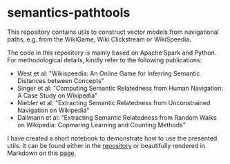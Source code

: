 # semantics-pathtools

This repository contains utils to construct vector models from navigational paths, e.g.
from the WikiGame, Wiki Clickstream or WikiSpeedia.

The code in this repository is mainly based on Apache Spark and Python.
For methodological details, kindly refer to the following publications:

* West et al: "Wikispeedia: An Online Game for Inferring Semantic Distances between Concepts"
* Singer et al: "Computing Semantic Relatedness from Human Navigation: A Case Study on Wikipedia"
* Niebler et al: "Extracting Semantic Relatedness from Unconstrained Navigation on Wikipedia"
* Dallmann et al: "Extracting Semantic Relatedness from Random Walks on Wikipedia: Copmaring Learning and Counting Methods"

I have created a short notebook to demonstrate how to use the presented utils. It can be found either in the
[repository](https://github.com/thomasniebler/semantics-pathtools/blob/master/src/demo_wikispeedia.ipynb) or beautifully
rendered in Markdown on this [page]().